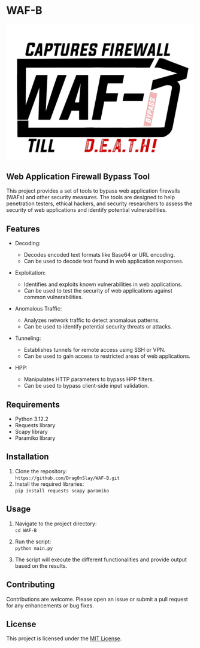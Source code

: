 # WAF-B 
![WAF-B](WAF-B.jpg)
## Web Application Firewall Bypass Tool

This project provides a set of tools to bypass web application firewalls (WAFs) and other security measures. The tools are designed to help penetration testers, ethical hackers, and security researchers to assess the security of web applications and identify potential vulnerabilities.

## Features

- Decoding:
  - Decodes encoded text formats like Base64 or URL encoding.
  - Can be used to decode text found in web application responses.

- Exploitation:
  - Identifies and exploits known vulnerabilities in web applications.
  - Can be used to test the security of web applications against common vulnerabilities.

- Anomalous Traffic:
  - Analyzes network traffic to detect anomalous patterns.
  - Can be used to identify potential security threats or attacks.

- Tunneling:
  - Establishes tunnels for remote access using SSH or VPN.
  - Can be used to gain access to restricted areas of web applications.

- HPP:
  - Manipulates HTTP parameters to bypass HPP filters.
  - Can be used to bypass client-side input validation.

## Requirements

- Python 3.12.2
- Requests library
- Scapy library
- Paramiko library

## Installation

1. Clone the repository:<br>
`https://github.com/Drag0nSlay/WAF-B.git`
2. Install the required libraries:<br>
`pip install requests scapy paramiko`

## Usage

1. Navigate to the project directory:<br>
`cd WAF-B`
2. Run the script:<br>
`python main.py`

3. The script will execute the different functionalities and provide output based on the results.

## Contributing

Contributions are welcome. Please open an issue or submit a pull request for any enhancements or bug fixes.

## License

This project is licensed under the [MIT License](LICENSE).
